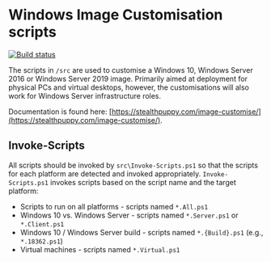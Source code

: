 # Windows Image Customisation scripts

[![Build status](https://ci.appveyor.com/api/projects/status/hf5m780p8w431bc0/branch/main?svg=true)](https://ci.appveyor.com/project/aaronparker/image-customise/branch/main)

The scripts in `/src` are used to customise a Windows 10, Windows Server 2016 or Windows Server 2019 image. Primarily aimed at deployment for physical PCs and virtual desktops, however, the customisations will also work for Windows Server infrastructure roles.

Documentation is found here: [https://stealthpuppy.com/image-customise/](https://stealthpuppy.com/image-customise/).

## Invoke-Scripts

All scripts should be invoked by `src\Invoke-Scripts.ps1` so that the scripts for each platform are detected and invoked appropriately. `Invoke-Scripts.ps1` invokes scripts based on the script name and the target platform:

* Scripts to run on all platforms - scripts named `*.All.ps1`
* Windows 10 vs. Windows Server - scripts named `*.Server.ps1` or `*.Client.ps1`
* Windows 10 / Windows Server build - scripts named `*.{Build}.ps1` (e.g., `*.18362.ps1`)
* Virtual machines - scripts named `*.Virtual.ps1`
